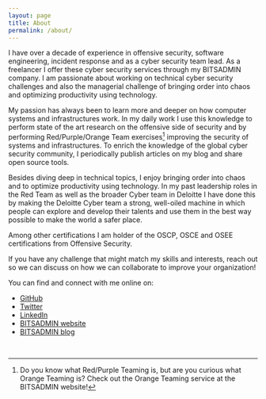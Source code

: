 ```yaml
---
layout: page
title: About
permalink: /about/
---
```


I have over a decade of experience in offensive security, software engineering, incident response and as a cyber security team lead. As a freelancer I offer these cyber security services through my BITSADMIN company. I am passionate about working on technical cyber security challenges and also the managerial challenge of bringing order into chaos and optimizing productivity using technology.

My passion has always been to learn more and deeper on how computer systems and infrastructures work. In my daily work I use this knowledge to perform state of the art research on the offensive side of security and by performing Red/Purple/Orange Team exercises[^1] improving the security of systems and infrastructures. To enrich the knowledge of the global cyber security community, I periodically publish articles on my blog and share open source tools.

[^1]: Do you know what Red/Purple Teaming is, but are you curious what Orange Teaming is? Check out the Orange Teaming service at the BITSADMIN website!

Besides diving deep in technical topics, I enjoy bringing order into chaos and to optimize productivity using technology. In my past leadership roles in the Red Team as well as the broader Cyber team in Deloitte I have done this by making the Deloitte Cyber team a strong, well-oiled machine in which people can explore and develop their talents and use them in the best way possible to make the world a safer place.

Among other certifications I am holder of the OSCP, OSCE and OSEE certifications from Offensive Security.

If you have any challenge that might match my skills and interests, reach out so we can discuss on how we can collaborate to improve your organization!

You can find and connect with me online on:

* [GitHub](https://github.com/bitsadmin/)
* [Twitter](https://twitter.com/bitsadmin/)
* [LinkedIn](https://www.linkedin.com/in/arrishuijgen/)
* [BITSADMIN website](https://bitsadmin.com/)
* [BITSADMIN blog](https://blog.bitsadmin.com/)

<br />
